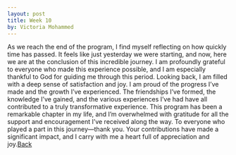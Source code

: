 ```yaml
---
layout: post
title: Week 10
by: Victoria Mohammed
---
```

As we reach the end of the program, I find myself reflecting on how quickly time has passed. It feels like just yesterday we were starting, and now, here we are at the conclusion of this incredible journey. I am profoundly grateful to everyone who made this experience possible, and I am especially thankful to God for guiding me through this period.
Looking back, I am filled with a deep sense of satisfaction and joy. I am proud of the progress I’ve made and the growth I’ve experienced. The friendships I’ve formed, the knowledge I’ve gained, and the various experiences I’ve had have all contributed to a truly transformative experience.
This program has been a remarkable chapter in my life, and I’m overwhelmed with gratitude for all the support and encouragement I’ve received along the way. To everyone who played a part in this journey—thank you. Your contributions have made a significant impact, and I carry with me a heart full of appreciation and joy.[Back](./)
